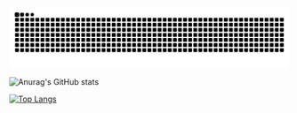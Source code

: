 ![看到这行话就说明那条难绷的蛇似了](https://raw.githubusercontent.com/Chusi-Truth/Chusi-Truth/output/github-contribution-grid-snake-dark.svg)


![Anurag's GitHub stats](https://github-readme-stats.vercel.app/api?username=Chusi-Truth&show_icons=true&theme=radical&include_all_commits=true)

[![Top Langs](https://github-readme-stats.vercel.app/api/top-langs/?username=Chusi-Truth&layout=compact&hide=html,css,scss，liquid,javascript)](https://github.com/anuraghazra/github-readme-stats)
